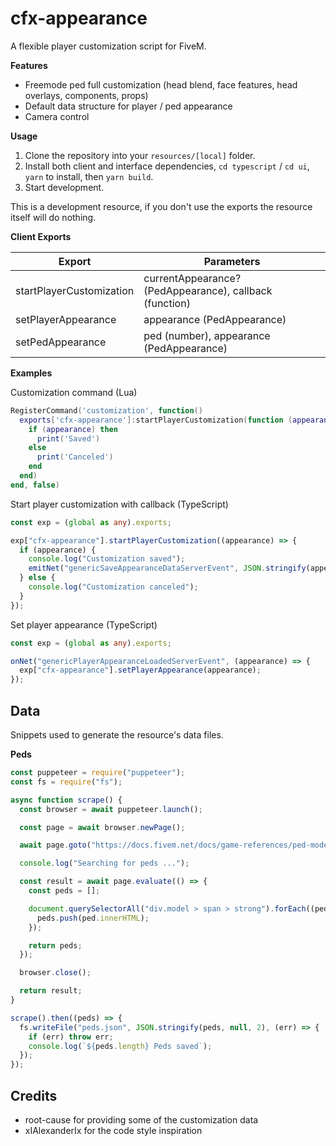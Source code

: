 # cfx-appearance

A flexible player customization script for FiveM.

**Features**

- Freemode ped full customization (head blend, face features, head overlays, components, props)
- Default data structure for player / ped appearance
- Camera control

**Usage**

1. Clone the repository into your `resources/[local]` folder.
2. Install both client and interface dependencies, `cd typescript` / `cd ui`, `yarn` to install, then `yarn build`.
3. Start development.

This is a development resource, if you don't use the exports the resource itself will do nothing.

**Client Exports**

| Export                   | Parameters                                              |
| ------------------------ | ------------------------------------------------------- |
| startPlayerCustomization | currentAppearance? (PedAppearance), callback (function) |
| setPlayerAppearance      | appearance (PedAppearance)                              |
| setPedAppearance         | ped (number), appearance (PedAppearance)                |

**Examples**

Customization command (Lua)

```lua
RegisterCommand('customization', function()
  exports['cfx-appearance']:startPlayerCustomization(function (appearance)
    if (appearance) then
      print('Saved')
    else
      print('Canceled')
    end
  end)
end, false)
```

Start player customization with callback (TypeScript)

```typescript
const exp = (global as any).exports;

exp["cfx-appearance"].startPlayerCustomization((appearance) => {
  if (appearance) {
    console.log("Customization saved");
    emitNet("genericSaveAppearanceDataServerEvent", JSON.stringify(appearance));
  } else {
    console.log("Customization canceled");
  }
});
```

Set player appearance (TypeScript)

```typescript
const exp = (global as any).exports;

onNet("genericPlayerAppearanceLoadedServerEvent", (appearance) => {
  exp["cfx-appearance"].setPlayerAppearance(appearance);
});
```

## Data

Snippets used to generate the resource's data files.

**Peds**

```javascript
const puppeteer = require("puppeteer");
const fs = require("fs");

async function scrape() {
  const browser = await puppeteer.launch();

  const page = await browser.newPage();

  await page.goto("https://docs.fivem.net/docs/game-references/ped-models/");

  console.log("Searching for peds ...");

  const result = await page.evaluate(() => {
    const peds = [];

    document.querySelectorAll("div.model > span > strong").forEach((ped) => {
      peds.push(ped.innerHTML);
    });

    return peds;
  });

  browser.close();

  return result;
}

scrape().then((peds) => {
  fs.writeFile("peds.json", JSON.stringify(peds, null, 2), (err) => {
    if (err) throw err;
    console.log(`${peds.length} Peds saved`);
  });
});
```

## Credits

- root-cause for providing some of the customization data
- xIAlexanderIx for the code style inspiration
